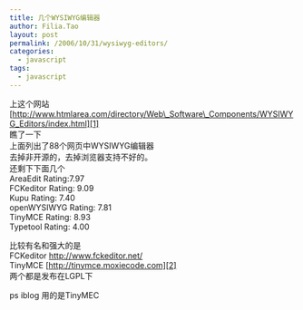 ```yaml
---
title: 几个WYSIWYG编辑器
author: Filia.Tao
layout: post
permalink: /2006/10/31/wysiwyg-editors/
categories:
  - javascript
tags:
  - javascript
---
```

上这个网站  
[http://www.htmlarea.com/directory/Web\_Software\_Components/WYSIWYG_Editors/index.html][1]  
瞧了一下  
上面列出了88个网页中WYSIWYG编辑器  
去掉非开源的，去掉浏览器支持不好的。  
还剩下下面几个  
AreaEdit Rating:7.97  
FCKeditor Rating: 9.09  
Kupu Rating: 7.40  
openWYSIWYG Rating: 7.81  
TinyMCE Rating: 8.93  
Typetool Rating: 4.00

比较有名和强大的是  
FCKeditor <http://www.fckeditor.net/>  
TinyMCE [http://tinymce.moxiecode.com][2]  
两个都是发布在LGPL下

ps iblog 用的是TinyMEC

 [1]: http://www.htmlarea.com/directory/Web_Software_Components/WYSIWYG_Editors/index.html
 [2]: http://tinymce.moxiecode.com/
